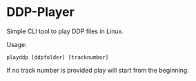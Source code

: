 # DDP-Player
Simple CLI tool to play DDP files in Linux. 

Usage: 
```shell
playddp [ddpfolder] [tracknumber]
```
If no track number is provided play will start from the beginning.
